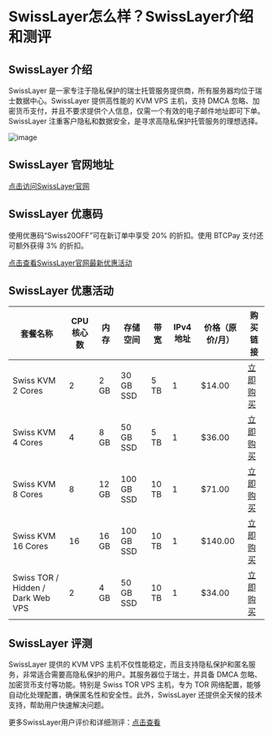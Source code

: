 # SwissLayer怎么样？SwissLayer介绍和测评

## SwissLayer 介绍
SwissLayer 是一家专注于隐私保护的瑞士托管服务提供商，所有服务器均位于瑞士数据中心。SwissLayer 提供高性能的 KVM VPS 主机，支持 DMCA 忽略、加密货币支付，并且不要求提供个人信息，仅需一个有效的电子邮件地址即可下单。SwissLayer 注重客户隐私和数据安全，是寻求高隐私保护托管服务的理想选择。

![image](https://github.com/user-attachments/assets/eab0b368-faa9-4a65-9b4d-63e6c83ae511)

## SwissLayer 官网地址
[点击访问SwissLayer官网](https://support.swisslayer.com/?affid=29)

## SwissLayer 优惠码
使用优惠码“Swiss20OFF”可在新订单中享受 20% 的折扣。使用 BTCPay 支付还可额外获得 3% 的折扣。

[点击查看SwissLayer官网最新优惠活动](https://support.swisslayer.com/?affid=29)

## SwissLayer 优惠活动

| 套餐名称                     | CPU核心数 | 内存    | 存储空间      | 带宽   | IPv4地址 | 价格（原价/月） | 购买链接                                                                                               |
| ---------------------------- | --------- | ------- | ------------- | ------ | -------- | --------------- | ------------------------------------------------------------------------------------------------------ |
| Swiss KVM 2 Cores             | 2         | 2 GB    | 30 GB SSD     | 5 TB   | 1        | $14.00          | [立即购买](https://support.swisslayer.com/?affid=29)                                                                     |
| Swiss KVM 4 Cores             | 4         | 8 GB    | 50 GB SSD     | 5 TB   | 1        | $36.00          | [立即购买](https://support.swisslayer.com/?affid=29)                                                                     |
| Swiss KVM 8 Cores             | 8         | 12 GB   | 100 GB SSD    | 10 TB  | 1        | $71.00          | [立即购买](https://support.swisslayer.com/?affid=29)                                                                     |
| Swiss KVM 16 Cores            | 16        | 16 GB   | 100 GB SSD    | 10 TB  | 1        | $140.00         | [立即购买](https://support.swisslayer.com/?affid=29)                                                                     |
| Swiss TOR / Hidden / Dark Web VPS | 2     | 4 GB    | 50 GB SSD     | 10 TB  | 1        | $34.00          | [立即购买](https://support.swisslayer.com/?affid=29)                                                                     |

## SwissLayer 评测
SwissLayer 提供的 KVM VPS 主机不仅性能稳定，而且支持隐私保护和匿名服务，非常适合需要高隐私保护的用户。其服务器位于瑞士，并具备 DMCA 忽略、加密货币支付等功能。特别是 Swiss TOR VPS 主机，专为 TOR 网络配置，能够自动化处理配置，确保匿名性和安全性。此外，SwissLayer 还提供全天候的技术支持，帮助用户快速解决问题。

更多SwissLayer用户评价和详细测评：[点击查看](https://support.swisslayer.com/?affid=29)
